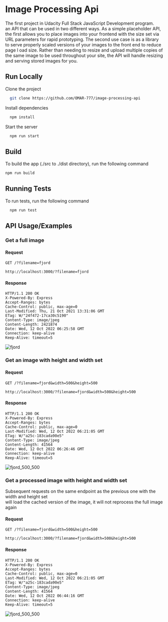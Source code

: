 
# Image Processing Api

The first project in Udacity Full Stack JavaScript Development program.  
an API that can be used in two different ways. As a simple placeholder API, the first allows you to place images into your frontend with the size set via URL parameters 
 for rapid prototyping. The second use case is as a library to serve properly scaled versions of your images to the front end to reduce page l
 oad size. Rather than needing to resize and upload multiple copies 
 of the same image to be used throughout your site, the API will handle resizing and serving stored images for you. 



## Run Locally

Clone the project

```bash
  git clone https://github.com/OMAR-777/image-processing-api
```

Install dependencies

```bash
  npm install
```

Start the server

```bash
  npm run start
```



## Build
To build the app 
(./src to ./dist directory), run the following command

```bash
npm run build
```
## Running Tests

To run tests, run the following command

```bash
  npm run test
```


## API Usage/Examples

### Get a full image

#### Request  
`GET /?filename=fjord`

    http://localhost:3000/?filename=fjord

#### Response

    HTTP/1.1 200 OK
    X-Powered-By: Express
    Accept-Ranges: bytes
    Cache-Control: public, max-age=0
    Last-Modified: Thu, 21 Oct 2021 13:31:06 GMT
    ETag: W/"24f472-17ca30c5190"
    Content-Type: image/jpeg
    Content-Length: 2421874
    Date: Wed, 12 Oct 2022 06:25:58 GMT
    Connection: keep-alive
    Keep-Alive: timeout=5

![fjord](https://user-images.githubusercontent.com/63660382/195268205-5d4dfa04-722c-4586-a281-f5fa0447895a.jpg)


### Get an image with height and width set

#### Request  
`GET /?filename=fjord&width=500&height=500`

    http://localhost:3000/?filename=fjord&width=500&height=500

#### Response

    HTTP/1.1 200 OK
    X-Powered-By: Express
    Accept-Ranges: bytes
    Cache-Control: public, max-age=0
    Last-Modified: Wed, 12 Oct 2022 06:21:05 GMT
    ETag: W/"a25c-183cada90e5"
    Content-Type: image/jpeg
    Content-Length: 41564
    Date: Wed, 12 Oct 2022 06:26:46 GMT
    Connection: keep-alive
    Keep-Alive: timeout=5
    
![fjord_500_500](https://user-images.githubusercontent.com/63660382/195268520-94ccec87-a943-4e9a-8f60-d5cc322d466d.jpg)


### Get a processed image with height and width set
Subsequent requests on the same endpoint as the previous one with the width and height set  
will load the cached version of the image, it will not reprocess the full image again
#### Request  
`GET /?filename=fjord&width=500&height=500`

    http://localhost:3000/?filename=fjord&width=500&height=500

#### Response

    HTTP/1.1 200 OK
    X-Powered-By: Express
    Accept-Ranges: bytes
    Cache-Control: public, max-age=0
    Last-Modified: Wed, 12 Oct 2022 06:21:05 GMT
    ETag: W/"a25c-183cada90e5"
    Content-Type: image/jpeg
    Content-Length: 41564
    Date: Wed, 12 Oct 2022 06:44:16 GMT
    Connection: keep-alive
    Keep-Alive: timeout=5
    
![fjord_500_500](https://user-images.githubusercontent.com/63660382/195268520-94ccec87-a943-4e9a-8f60-d5cc322d466d.jpg)









